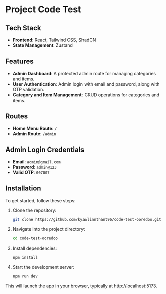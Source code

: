 # Project Code Test

## Tech Stack

- **Frontend**: React, Tailwind CSS, ShadCN
- **State Management**: Zustand

## Features

- **Admin Dashboard**: A protected admin route for managing categories and items.
- **User Authentication**: Admin login with email and password, along with OTP validation.
- **Category and Item Management**: CRUD operations for categories and items.

## Routes

- **Home Menu Route**: `/`
- **Admin Route**: `/admin`

## Admin Login Credentials

- **Email**: `admin@gmail.com`
- **Password**: `admin@123`
- **Valid OTP**: `007007`

## Installation

To get started, follow these steps:

1. Clone the repository:
    ```bash
    git clone https://github.com/kyawlinnthant96/code-test-ooredoo.git
    ```
2. Navigate into the project directory:
    ```bash
    cd code-test-ooredoo
    ```
3. Install dependencies:
    ```bash
    npm install
    ```
4. Start the development server:
    ```bash
    npm run dev
    ```

This will launch the app in your browser, typically at http://localhost:5173.
